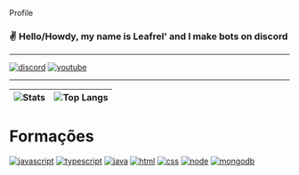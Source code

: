 Profile

### ✌️ Hello/Howdy, my name is Leafrel' and I make bots on discord

---
[![discord](https://img.shields.io/badge/Discord-7289DA?style=for-the-badge&logo=discord&logoColor=white)](https://discord.gg/tWTF4wTRMF)
[![youtube](https://img.shields.io/badge/YouTube-FF0000?style=for-the-badge&logo=youtube&logoColor=white)](https://youtube.com/channel/UCkYKuIVDZPYQbxIFQ-uAGlA)



---
| ![Stats](https://github-readme-stats.vercel.app/api?username=leafrel&count_private=true&show_icons=true&title_color=246bce&text_color=ffffff&bg_color=151515&include_all_commits=true&hide_border=true&hide_title=true) | ![Top Langs](https://github-readme-stats.vercel.app/api/top-langs/?username=leafrel&count_private=true&show_icons=true&layout=compact&title_color=246bced&text_color=ffffff&bg_color=151515&hide_border=true) |
| ------------- | ------------- |


# Formações

[![javascript](https://img.shields.io/badge/JavaScript-F7DF1E?style=for-the-badge&logo=javascript&logoColor=black)](https://youtube.com/channel/UCkYKuIVDZPYQbxIFQ-uAGlA)
[![typescript](https://img.shields.io/badge/TypeScript-007ACC?style=for-the-badge&logo=typescript&logoColor=white)](https://youtube.com/channel/UCkYKuIVDZPYQbxIFQ-uAGlA)
[![java](https://img.shields.io/badge/Java-ED8B00?style=for-the-badge&logo=java&logoColor=white)](https://youtube.com/channel/UCkYKuIVDZPYQbxIFQ-uAGlA)
[![html](https://img.shields.io/badge/HTML-239120?style=for-the-badge&logo=html5&logoColor=white)](https://youtube.com/channel/UCkYKuIVDZPYQbxIFQ-uAGlA)
[![css](https://img.shields.io/badge/CSS-239120?&style=for-the-badge&logo=css3&logoColor=white)](https://youtube.com/channel/UCkYKuIVDZPYQbxIFQ-uAGlA)
[![node](https://img.shields.io/badge/Node.js-43853D?style=for-the-badge&logo=node.js&logoColor=white)](https://youtube.com/channel/UCkYKuIVDZPYQbxIFQ-uAGlA)
[![mongodb](https://img.shields.io/badge/MongoDB-4EA94B?style=for-the-badge&logo=mongodb&logoColor=white)](https://youtube.com/channel/UCkYKuIVDZPYQbxIFQ-uAGlA)
